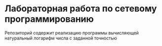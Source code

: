# Лабораторная работа по сетевому программированию

Репозиторий содержит реализацию программы вычисляющей натуральный логарифм числа с заданной точностью
